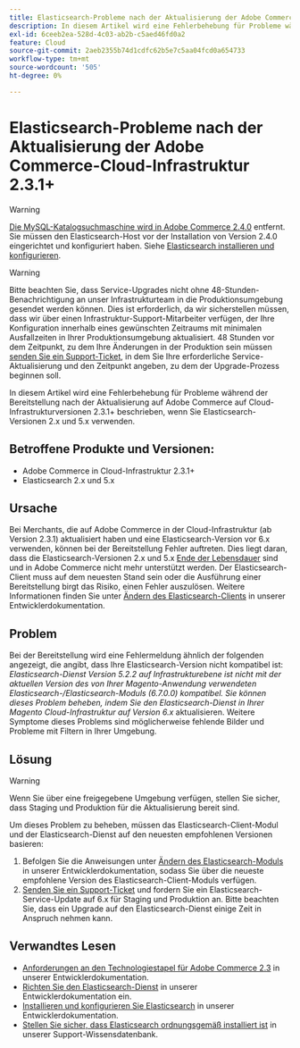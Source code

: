 ```yaml
---
title: Elasticsearch-Probleme nach der Aktualisierung der Adobe Commerce-Cloud-Infrastruktur 2.3.1+
description: In diesem Artikel wird eine Fehlerbehebung für Probleme während der Bereitstellung nach der Aktualisierung auf Adobe Commerce auf Cloud-Infrastrukturversionen 2.3.1+ beschrieben, wenn Sie Elasticsearch-Versionen 2.x und 5.x verwenden.
exl-id: 6ceeb2ea-528d-4c03-ab2b-c5aed46fd0a2
feature: Cloud
source-git-commit: 2aeb2355b74d1cdfc62b5e7c5aa04fcd0a654733
workflow-type: tm+mt
source-wordcount: '505'
ht-degree: 0%

---
```


# Elasticsearch-Probleme nach der Aktualisierung der Adobe Commerce-Cloud-Infrastruktur 2.3.1+

>[!WARNING]
>
>[Die MySQL-Katalogsuchmaschine wird in Adobe Commerce 2.4.0](/help/announcements/adobe-commerce-announcements/mysql-catalog-search-engine-will-be-removed-in-magento-2-4-0.md) entfernt. Sie müssen den Elasticsearch-Host vor der Installation von Version 2.4.0 eingerichtet und konfiguriert haben. Siehe [Elasticsearch installieren und konfigurieren](https://experienceleague.adobe.com/en/docs/commerce-operations/configuration-guide/search/overview-search).

>[!WARNING]
>
>Bitte beachten Sie, dass Service-Upgrades nicht ohne 48-Stunden-Benachrichtigung an unser Infrastrukturteam in die Produktionsumgebung gesendet werden können. Dies ist erforderlich, da wir sicherstellen müssen, dass wir über einen Infrastruktur-Support-Mitarbeiter verfügen, der Ihre Konfiguration innerhalb eines gewünschten Zeitraums mit minimalen Ausfallzeiten in Ihrer Produktionsumgebung aktualisiert. 48 Stunden vor dem Zeitpunkt, zu dem Ihre Änderungen in der Produktion sein müssen [senden Sie ein Support-Ticket](/help/help-center-guide/help-center/magento-help-center-user-guide.md#submit-ticket), in dem Sie Ihre erforderliche Service-Aktualisierung und den Zeitpunkt angeben, zu dem der Upgrade-Prozess beginnen soll.

In diesem Artikel wird eine Fehlerbehebung für Probleme während der Bereitstellung nach der Aktualisierung auf Adobe Commerce auf Cloud-Infrastrukturversionen 2.3.1+ beschrieben, wenn Sie Elasticsearch-Versionen 2.x und 5.x verwenden.

## Betroffene Produkte und Versionen:

* Adobe Commerce in Cloud-Infrastruktur 2.3.1+
* Elasticsearch 2.x und 5.x

## Ursache

Bei Merchants, die auf Adobe Commerce in der Cloud-Infrastruktur (ab Version 2.3.1) aktualisiert haben und eine Elasticsearch-Version vor 6.x verwenden, können bei der Bereitstellung Fehler auftreten. Dies liegt daran, dass die Elasticsearch-Versionen 2.x und 5.x [Ende der Lebensdauer](https://www.elastic.co/support/eol) sind und in Adobe Commerce nicht mehr unterstützt werden. Der Elasticsearch-Client muss auf dem neuesten Stand sein oder die Ausführung einer Bereitstellung birgt das Risiko, einen Fehler auszulösen. Weitere Informationen finden Sie unter [Ändern des Elasticsearch-Clients](https://experienceleague.adobe.com/en/docs/commerce-operations/configuration-guide/search/overview-search) in unserer Entwicklerdokumentation.

## Problem

Bei der Bereitstellung wird eine Fehlermeldung ähnlich der folgenden angezeigt, die angibt, dass Ihre Elasticsearch-Version nicht kompatibel ist: *Elasticsearch-Dienst Version 5.2.2 auf Infrastrukturebene ist nicht mit der aktuellen Version des von Ihrer Magento-Anwendung verwendeten Elasticsearch-/Elasticsearch-Moduls (6.7.0.0) kompatibel.* *Sie können dieses Problem beheben, indem Sie den Elasticsearch-Dienst in Ihrer Magento Cloud-Infrastruktur auf Version 6.x* aktualisieren. Weitere Symptome dieses Problems sind möglicherweise fehlende Bilder und Probleme mit Filtern in Ihrer Umgebung.

## Lösung

>[!WARNING]
>
>Wenn Sie über eine freigegebene Umgebung verfügen, stellen Sie sicher, dass Staging und Produktion für die Aktualisierung bereit sind.

Um dieses Problem zu beheben, müssen das Elasticsearch-Client-Modul und der Elasticsearch-Dienst auf den neuesten empfohlenen Versionen basieren:

1. Befolgen Sie die Anweisungen unter [Ändern des Elasticsearch-Moduls](https://experienceleague.adobe.com/en/docs/commerce-operations/configuration-guide/search/overview-search) in unserer Entwicklerdokumentation, sodass Sie über die neueste empfohlene Version des Elasticsearch-Client-Moduls verfügen.
1. [Senden Sie ein Support-Ticket](/help/help-center-guide/help-center/magento-help-center-user-guide.md#submit-ticket) und fordern Sie ein Elasticsearch-Service-Update auf 6.x für Staging und Produktion an. Bitte beachten Sie, dass ein Upgrade auf den Elasticsearch-Dienst einige Zeit in Anspruch nehmen kann.

## Verwandtes Lesen

* [Anforderungen an den Technologiestapel für Adobe Commerce 2.3](https://experienceleague.adobe.com/en/docs/commerce-operations/installation-guide/overview) in unserer Entwicklerdokumentation.
* [Richten Sie den Elasticsearch-Dienst](https://experienceleague.adobe.com/en/docs/commerce-cloud-service/user-guide/configure/service/elasticsearch) in unserer Entwicklerdokumentation ein.
* [Installieren und konfigurieren Sie Elasticsearch](https://experienceleague.adobe.com/en/docs/commerce-operations/configuration-guide/search/overview-search) in unserer Entwicklerdokumentation.
* [Stellen Sie sicher, dass Elasticsearch ordnungsgemäß installiert ist](/help/troubleshooting/elasticsearch/ensure-elasticsearch-is-installed-properly.md) in unserer Support-Wissensdatenbank.
